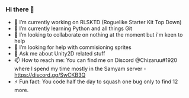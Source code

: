 ### Hi there 👋

- 🔭 I’m currently working on RLSKTD (Roguelike Starter Kit Top Down)
- 🌱 I’m currently learning Python and all things Git
- 👯 I’m looking to collaborate on nothing at the moment but i'm keen to help
- 🤔 I’m looking for help with commisioning sprites
- 💬 Ask me about Unity2D related stuff
- 📫 How to reach me: You can find me on Discord @Chizaruu#1920 where I spend my time mostly in the Samyam server -https://discord.gg/SwCKB3Q
- ⚡ Fun fact: You code half the day to squash one bug only to find 12 more.
